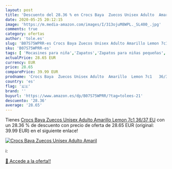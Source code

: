 ```yaml
---
layout: post
title: 'Descuento del 28.36 % en Crocs Baya  Zuecos Unisex Adulto  Amaril'
date: 2020-05-25 20:12:15
image: 'https://m.media-amazon.com/images/I/313ojuM8WPL._SL400_.jpg'
comments: true
category: ofertas
author: 'tole.es'
slug: 'B07S75WPRR-es Crocs Baya Zuecos Unisex Adulto Amarillo Lemon 7c1 36/37 EU'
sku: 'B07S75WPRR-es'
tags: [ 'Mocasines para niña','Zapatos','Zapatos para niñas pequeñas','Zapatos y complementos','zuecos', ]
actualPrice: 28.65 EUR
currency: EUR
price: 28.65
comparePrice: 39.99 EUR
prodname: 'Crocs Baya  Zuecos Unisex Adulto  Amarillo  Lemon 7c1   36/37 EU'
country: 'es'
flag: '🇪🇸'
brand: ''
buyurl: 'https://www.amazon.es/dp/B07S75WPRR/?tag=tolees-21'
descuento: '28.36'
average: '28.65'
---
```


Tienes [Crocs Baya  Zuecos Unisex Adulto  Amarillo  Lemon 7c1   36/37 EU](https://www.amazon.es/dp/B07S75WPRR/?tag=tolees-21) con un 28.36 % de descuento con precio de oferta de 28.65 EUR (original: 39.99 EUR) en el siguiente enlace!

[![Crocs Baya  Zuecos Unisex Adulto  Amaril](https://m.media-amazon.com/images/I/313ojuM8WPL._SL400_.jpg)](https://www.amazon.es/dp/B07S75WPRR/?tag=tolees-21)

ℹ️:


[🛒 Accede a la oferta!!](https://www.amazon.es/dp/B07S75WPRR/?tag=tolees-21)
